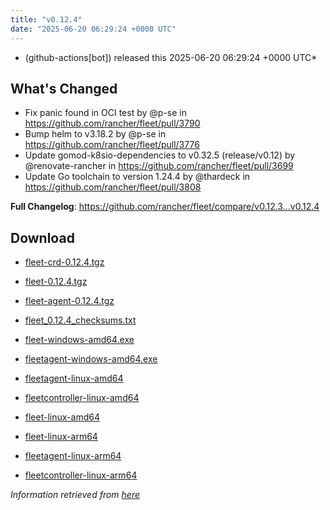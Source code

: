 ```yaml
---
title: "v0.12.4"
date: "2025-06-20 06:29:24 +0000 UTC"
---
```



*  (github-actions[bot]) released this 2025-06-20 06:29:24 +0000 UTC*


## What's Changed
* Fix panic found in OCI test by @p-se in https://github.com/rancher/fleet/pull/3790
* Bump helm to v3.18.2 by @p-se in https://github.com/rancher/fleet/pull/3776
* Update gomod-k8sio-dependencies to v0.32.5 (release/v0.12) by @renovate-rancher in https://github.com/rancher/fleet/pull/3699
* Update Go toolchain to version 1.24.4 by @thardeck in https://github.com/rancher/fleet/pull/3808


**Full Changelog**: https://github.com/rancher/fleet/compare/v0.12.3...v0.12.4


## Download

* [fleet-crd-0.12.4.tgz](https://github.com/rancher/fleet/releases/download/v0.12.4/fleet-crd-0.12.4.tgz)

* [fleet-0.12.4.tgz](https://github.com/rancher/fleet/releases/download/v0.12.4/fleet-0.12.4.tgz)

* [fleet-agent-0.12.4.tgz](https://github.com/rancher/fleet/releases/download/v0.12.4/fleet-agent-0.12.4.tgz)

* [fleet_0.12.4_checksums.txt](https://github.com/rancher/fleet/releases/download/v0.12.4/fleet_0.12.4_checksums.txt)

* [fleet-windows-amd64.exe](https://github.com/rancher/fleet/releases/download/v0.12.4/fleet-windows-amd64.exe)

* [fleetagent-windows-amd64.exe](https://github.com/rancher/fleet/releases/download/v0.12.4/fleetagent-windows-amd64.exe)

* [fleetagent-linux-amd64](https://github.com/rancher/fleet/releases/download/v0.12.4/fleetagent-linux-amd64)

* [fleetcontroller-linux-amd64](https://github.com/rancher/fleet/releases/download/v0.12.4/fleetcontroller-linux-amd64)

* [fleet-linux-amd64](https://github.com/rancher/fleet/releases/download/v0.12.4/fleet-linux-amd64)

* [fleet-linux-arm64](https://github.com/rancher/fleet/releases/download/v0.12.4/fleet-linux-arm64)

* [fleetagent-linux-arm64](https://github.com/rancher/fleet/releases/download/v0.12.4/fleetagent-linux-arm64)

* [fleetcontroller-linux-arm64](https://github.com/rancher/fleet/releases/download/v0.12.4/fleetcontroller-linux-arm64)



*Information retrieved from [here](https://github.com/rancher/fleet/releases/tag/v0.12.4)*

